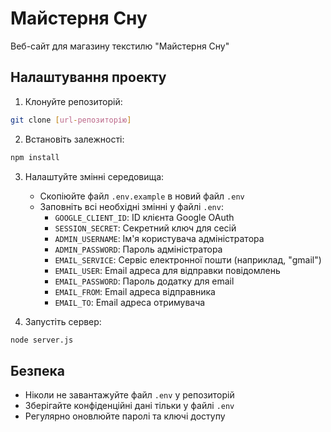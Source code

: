 # Майстерня Сну

Веб-сайт для магазину текстилю "Майстерня Сну"

## Налаштування проекту

1. Клонуйте репозиторій:
```bash
git clone [url-репозиторію]
```

2. Встановіть залежності:
```bash
npm install
```

3. Налаштуйте змінні середовища:
   - Скопіюйте файл `.env.example` в новий файл `.env`
   - Заповніть всі необхідні змінні у файлі `.env`:
     - `GOOGLE_CLIENT_ID`: ID клієнта Google OAuth
     - `SESSION_SECRET`: Секретний ключ для сесій
     - `ADMIN_USERNAME`: Ім'я користувача адміністратора
     - `ADMIN_PASSWORD`: Пароль адміністратора
     - `EMAIL_SERVICE`: Сервіс електронної пошти (наприклад, "gmail")
     - `EMAIL_USER`: Email адреса для відправки повідомлень
     - `EMAIL_PASSWORD`: Пароль додатку для email
     - `EMAIL_FROM`: Email адреса відправника
     - `EMAIL_TO`: Email адреса отримувача

4. Запустіть сервер:
```bash
node server.js
```

## Безпека

- Ніколи не завантажуйте файл `.env` у репозиторій
- Зберігайте конфіденційні дані тільки у файлі `.env`
- Регулярно оновлюйте паролі та ключі доступу 